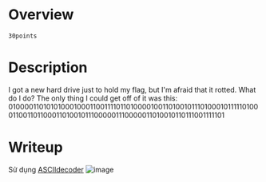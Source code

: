 # Overview #
`30points`

# Description #
I got a new hard drive just to hold my flag, but I'm afraid that it rotted. What do I do? The only thing I could get off of it was this: 01000011010101000100011001111011010000100110100101110100010111110100011001101100011010010111000001110000011010010110111001111101

# Writeup #
Sử dụng [ASCIIdecoder](https://www.dcode.fr/ascii-code)
![image](https://github.com/zangcinh/CTFLEARN/assets/173159694/f80c661e-01d8-4a03-a0ad-d38d25f484db)
